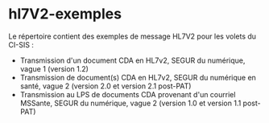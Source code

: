 # hl7V2-exemples

 
Le répertoire  contient des exemples de message HL7V2  pour  les volets du CI-SIS : 

- Transmission d'un document CDA en HL7v2, SEGUR du numérique, vague 1 (version 1.2)
- Transmission de document(s) CDA en HL7v2, SEGUR du numérique en santé, vague 2 (version 2.0 et version 2.1 post-PAT)
- Transmission au LPS de documents CDA provenant d'un courriel MSSante, SEGUR du numérique, vague 2 (version 1.0 et version 1.1 post-PAT)

